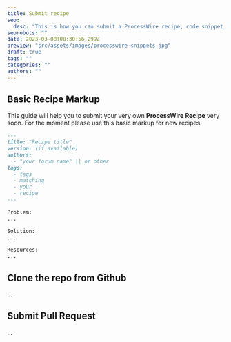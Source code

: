 ```yaml
---
title: Submit recipe
seo:
  desc: "This is how you can submit a ProcessWire recipe, code snippet, guide, and/or howto guide."
seorobots: ""
date: 2023-03-08T08:30:56.299Z
preview: "src/assets/images/processwire-snippets.jpg"
draft: true
tags: ""
categories: ""
authors: ""
---
```


## Basic Recipe Markup

This guide will help you to submit your very own **ProcessWire Recipe** very soon. For the moment please use this basic markup for new recipes.

```md
---
title: "Recipe title"
version: (if available)
authors:
  - "your forum name" || or other
tags:
  - tags
  - matching
  - your
  - recipe
---

Problem:
...

Solution:
...

Resources:
...
```

## Clone the repo from Github

...

## Submit Pull Request

...
